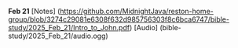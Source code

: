 **Feb 21**
[Notes] (https://github.com/MidnightJava/reston-home-group/blob/3274c29081e6308f632d985756303f8c6bca6747/bible-study/2025_Feb_21/Intro_to_John.pdf)
[Audio] (bible-study/2025_Feb_21/audio.ogg)
